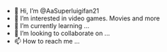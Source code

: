 - 👋 Hi, I’m @AaSuperluigifan21
- 👀 I’m interested in video games. Movies and more 
- 🌱 I’m currently learning ...
- 💞️ I’m looking to collaborate on ...
- 📫 How to reach me ...

<!---
AaSuperluigifan21/AaSuperluigifan21 is a ✨ special ✨ repository because its `README.md` (this file) appears on your GitHub profile.
You can click the Preview link to take a look at your changes.
--->
